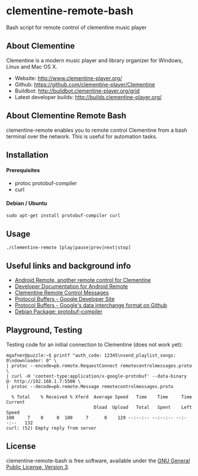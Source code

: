 # clementine-remote-bash
Bash script for remote control of clementine music player

## About Clementine
Clementine is a modern music player and library organizer for Windows, Linux and Mac OS X.

   * Website: http://www.clementine-player.org/
   * Github: https://github.com/clementine-player/Clementine
   * Buildbot: http://buildbot.clementine-player.org/grid
   * Latest developer builds: http://builds.clementine-player.org/

## About Clementine Remote Bash
clementine-remote enables you to remote control Clementine from a bash terminal over the network. This is useful for automation tasks. 

## Installation
#### Prerequisites
   * protoc protobuf-compiler
   * curl

#### Debian / Ubuntu
```
sudo apt-get install protobuf-compiler curl

```

## Usage
```
./clementine-remote [play|pause|prev|next|stop]
```

## Useful links and background info
   * [Android Remote, another remote control for Clementine](https://github.com/clementine-player/Android-Remote)
   * [Developer Documentation for Android Remote](https://github.com/clementine-player/Android-Remote/wiki/Developer-Documentation)
   * [Clementine Remote Control Messages](https://github.com/clementine-player/Android-Remote/blob/master/app/src/main/java/de/qspool/clementineremote/backend/pb/remotecontrolmessages.proto)
   * [Protocol Buffers - Google Developer Site](https://developers.google.com/protocol-buffers/)
   * [Protocol Buffers - Google's data interchange format on Github](https://github.com/google/protobuf)
   * [Debian Package: protobuf-compiler](https://packages.debian.org/en/testing/protobuf-compiler)


## Playground, Testing
Testing code for an initial connection to Clementine (does not work yet):
```
mgafner@puzzle:~$ printf "auth_code: 12345\nsend_playlist_songs: 0\ndownloader: 0" \
| protoc --encode=pb.remote.RequestConnect remotecontrolmessages.proto \
| curl -H 'content-type:application/x-google-protobuf' --data-binary @- http://192.168.1.7:5500 \
| protoc --decode=pb.remote.Message remotecontrolmessages.proto

  % Total    % Received % Xferd  Average Speed   Time    Time     Time  Current
                                 Dload  Upload   Total   Spent    Left  Speed
100     7    0     0  100     7      0    129 --:--:-- --:--:-- --:--:--   132
curl: (52) Empty reply from server
```

## License
clementine-remote-bash is free software, available under the [GNU General Public License, Version 3](http://www.gnu.org/licenses/gpl.html).

